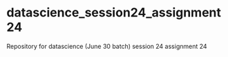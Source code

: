 # datascience_session24_assignment24
Repository for datascience (June 30 batch) session 24 assignment 24
